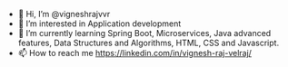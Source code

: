 - 👋 Hi, I’m @vigneshrajvvr
- 👀 I’m interested in Application development
- 🌱 I’m currently learning Spring Boot, Microservices, Java advanced features, Data Structures and Algorithms, HTML, CSS and Javascript.
- 📫 How to reach me  https://linkedin.com/in/vignesh-raj-velraj/

<!---
vigneshrajvvr/vigneshrajvvr is a ✨ special ✨ repository because its `README.md` (this file) appears on your GitHub profile.
You can click the Preview link to take a look at your changes.
--->
